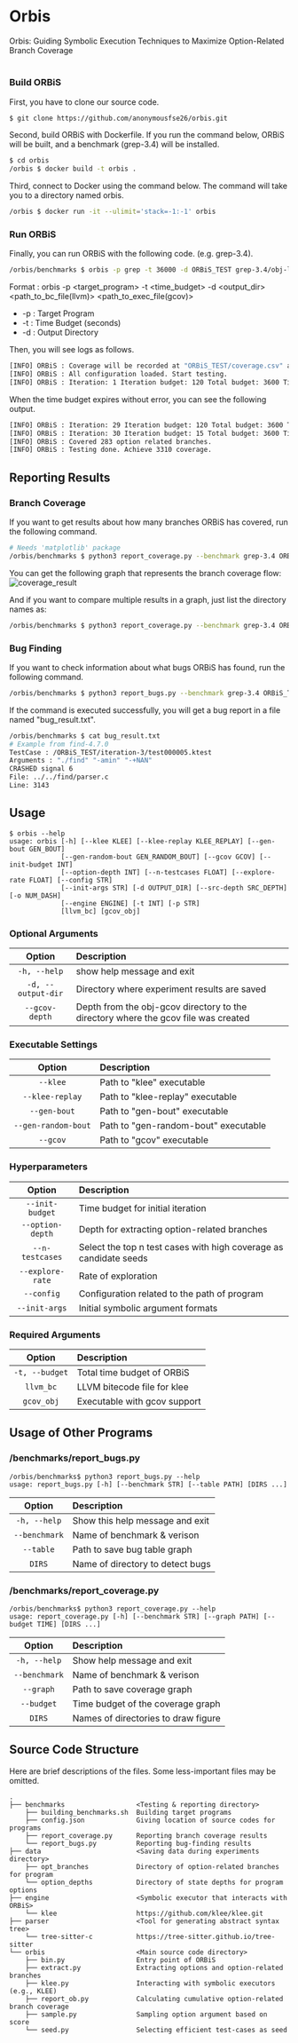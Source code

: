 # Orbis

Orbis: Guiding Symbolic Execution Techniques to Maximize Option-Related Branch Coverage

#
### Build ORBiS
First, you have to clone our source code. 
```bash
$ git clone https://github.com/anonymousfse26/orbis.git
```

Second, build ORBiS with Dockerfile. If you run the command below, ORBiS will be built, and a benchmark (grep-3.4) will be installed.
```bash
$ cd orbis
/orbis $ docker build -t orbis .
```

Third, connect to Docker using the command below. The command will take you to a directory named orbis.
```bash
/orbis $ docker run -it --ulimit='stack=-1:-1' orbis
```

### Run ORBiS
Finally, you can run ORBiS with the following code. (e.g. grep-3.4).
```bash
/orbis/benchmarks $ orbis -p grep -t 36000 -d ORBiS_TEST grep-3.4/obj-llvm/src/grep.bc grep-3.4/obj-gcov/src/grep
```
Format : orbis -p <target_program> -t <time_budget> -d <output_dir> <path_to_bc_file(llvm)> <path_to_exec_file(gcov)>
+ -p : Target Program
+ -t : Time Budget (seconds)
+ -d : Output Directory


Then, you will see logs as follows.
```bash
[INFO] ORBiS : Coverage will be recorded at "ORBiS_TEST/coverage.csv" at every iteration.
[INFO] ORBiS : All configuration loaded. Start testing.
[INFO] ORBiS : Iteration: 1 Iteration budget: 120 Total budget: 3600 Time elapsed: 133 Next option argument: "--label" Coverage: 1553
```

When the time budget expires without error, you can see the following output.
```bash
[INFO] ORBiS : Iteration: 29 Iteration budget: 120 Total budget: 3600 Time elapsed: 3585 Next option argument: "--null" Coverage: 3310
[INFO] ORBiS : Iteration: 30 Iteration budget: 15 Total budget: 3600 Time elapsed: 3608 Next option argument: "--line-buffered" Coverage: 3310 
[INFO] ORBiS : Covered 283 option related branches.
[INFO] ORBiS : Testing done. Achieve 3310 coverage.
```


## Reporting Results
### Branch Coverage
If you want to get results about how many branches ORBiS has covered, run the following command.
```bash
# Needs 'matplotlib' package
/orbis/benchmarks $ python3 report_coverage.py --benchmark grep-3.4 ORBiS_TEST 
```
You can get the following graph that represents the branch coverage flow:
![coverage_result](https://github.com/user-attachments/assets/93719cc6-7fe4-49cd-a5bb-efe44cc35ce8)

And if you want to compare multiple results in a graph, just list the directory names as: 
```bash
/orbis/benchmarks $ python3 report_coverage.py --benchmark grep-3.4 ORBiS_TEST1 SCOP_TEST2 ...
```


### Bug Finding
If you want to check information about what bugs ORBiS has found, run the following command.
```bash
/orbis/benchmarks $ python3 report_bugs.py --benchmark grep-3.4 ORBiS_TEST
```

If the command is executed successfully, you will get a bug report in a file named "bug_result.txt".
```bash
/orbis/benchmarks $ cat bug_result.txt
# Example from find-4.7.0
TestCase : /ORBiS_TEST/iteration-3/test000005.ktest
Arguments : "./find" "-amin" "-+NAN" 
CRASHED signal 6
File: ../../find/parser.c
Line: 3143
```


## Usage
```
$ orbis --help
usage: orbis [-h] [--klee KLEE] [--klee-replay KLEE_REPLAY] [--gen-bout GEN_BOUT]
             [--gen-random-bout GEN_RANDOM_BOUT] [--gcov GCOV] [--init-budget INT]
             [--option-depth INT] [--n-testcases FLOAT] [--explore-rate FLOAT] [--config STR]
             [--init-args STR] [-d OUTPUT_DIR] [--src-depth SRC_DEPTH] [-o NUM_DASH]
             [--engine ENGINE] [-t INT] [-p STR]
             [llvm_bc] [gcov_obj]
```


### Optional Arguments
| Option | Description |
|:------:|:------------|
| `-h, --help` | show help message and exit |
| `-d, --output-dir` | Directory where experiment results are saved |
| `--gcov-depth` | Depth from the obj-gcov directory to the directory where the gcov file was created |


### Executable Settings
| Option | Description |
|:------:|:------------|
| `--klee` | Path to "klee" executable |
| `--klee-replay` | Path to "klee-replay" executable |
| `--gen-bout` | Path to "gen-bout" executable |
| `--gen-random-bout` | Path to "gen-random-bout" executable |
| `--gcov` | Path to "gcov" executable |


### Hyperparameters
| Option | Description |
|:------:|:------------|
| `--init-budget` | Time budget for initial iteration |
| `--option-depth` | Depth for extracting option-related branches |
| `--n-testcases` | Select the top n test cases with high coverage as candidate seeds |
| `--explore-rate` | Rate of exploration |
| `--config` | Configuration related to the path of program |
| `--init-args` | Initial symbolic argument formats |

### Required Arguments
| Option | Description |
|:------:|:------------|
| `-t, --budget` | Total time budget of ORBiS |
| `llvm_bc` | LLVM bitecode file for klee |
| `gcov_obj` | Executable with gcov support |

## Usage of Other Programs
### /benchmarks/report_bugs.py
```
/orbis/benchmarks$ python3 report_bugs.py --help
usage: report_bugs.py [-h] [--benchmark STR] [--table PATH] [DIRS ...]
```
| Option | Description |
|:------:|:------------|
| `-h, --help`  | Show this help message and exit |
| `--benchmark` | Name of benchmark & verison |
| `--table`     | Path to save bug table graph |
| `DIRS`        | Name of directory to detect bugs |


### /benchmarks/report_coverage.py
```
/orbis/benchmarks$ python3 report_coverage.py --help
usage: report_coverage.py [-h] [--benchmark STR] [--graph PATH] [--budget TIME] [DIRS ...]
```
| Option | Description |
|:------:|:------------|
| `-h, --help`  | Show help message and exit |
| `--benchmark` | Name of benchmark & verison |
| `--graph`     | Path to save coverage graph |
| `--budget`    | Time budget of the coverage graph |
| `DIRS`        | Names of directories to draw figure |


## Source Code Structure
Here are brief descriptions of the files. Some less-important files may be omitted.
```
.
├── benchmarks                  <Testing & reporting directory>
    ├── building_benchmarks.sh  Building target programs
    ├── config.json             Giving location of source codes for programs
    ├── report_coverage.py      Reporting branch coverage results
    └── report_bugs.py          Reporting bug-finding results
├── data                        <Saving data during experiments directory>
    ├── opt_branches            Directory of option-related branches for program
    └── option_depths           Directory of state depths for program options
├── engine                      <Symbolic executor that interacts with ORBiS>
    └── klee                    https://github.com/klee/klee.git
├── parser                      <Tool for generating abstract syntax tree>
    └── tree-sitter-c           https://tree-sitter.github.io/tree-sitter
└── orbis                       <Main source code directory>
    ├── bin.py                  Entry point of ORBiS
    ├── extract.py              Extracting options and option-related branches
    ├── klee.py                 Interacting with symbolic executors (e.g., KLEE)
    ├── report_ob.py            Calculating cumulative option-related branch coverage 
    ├── sample.py               Sampling option argument based on score
    └── seed.py                 Selecting efficient test-cases as seed 
```


